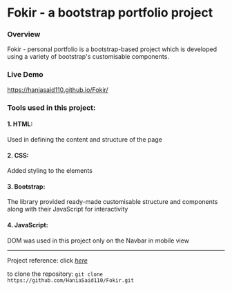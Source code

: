 # Fokir - a bootstrap portfolio project

### Overview
Fokir - personal portfolio is a bootstrap-based project which is developed using a variety of bootstrap's customisable components.

### Live Demo
https://haniasaid110.github.io/Fokir/

### Tools used in this project:

#### 1. HTML:
Used in defining the content and structure of the page
#### 2. CSS:
Added styling to the elements
#### 3. Bootstrap:
The library provided ready-made customisable structure and components along with their JavaScript for interactivity
#### 4. JavaScript:
DOM was used in this project only on the Navbar in mobile view

---------------------------------------------------------------
Project reference: click *[here](https://routeegy.github.io/Fokir/)*

to clone the repository: ``` git clone https://github.com/HaniaSaid110/Fokir.git ```

